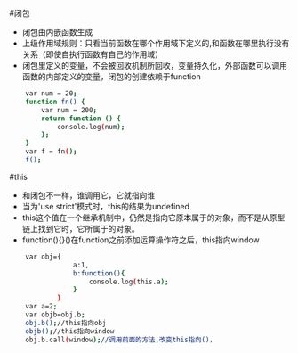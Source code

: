 #闭包
* 闭包由内嵌函数生成
* 上级作用域规则：只看当前函数在哪个作用域下定义的,和函数在哪里执行没有关系（即使自执行函数有自己的作用域）
* 闭包里定义的变量，不会被回收机制所回收，变量持久化，外部函数可以调用函数的内部定义的变量，闭包的创建依赖于function

```bash
	var num = 20;
	function fn() {
		var num = 200;
		return function () {
			console.log(num);
		};
	}
	var f = fn();
	f();
```

#this

* 和闭包不一样，谁调用它，它就指向谁
* 当为'use strict'模式时，this的结果为undefined
* this这个值在一个继承机制中，仍然是指向它原本属于的对象，而不是从原型链上找到它时，它所属于的对象。
* function(){}()在function之前添加运算操作符之后，this指向window 
 
```bash
	var obj={
                a:1,
                b:function(){
                    console.log(this.a);
                }
            }
	var a=2;
	var objb=obj.b;
	obj.b();//this指向obj
	objb();//this指向window
	obj.b.call(window);//调用前面的方法,改变this指向()，
```
